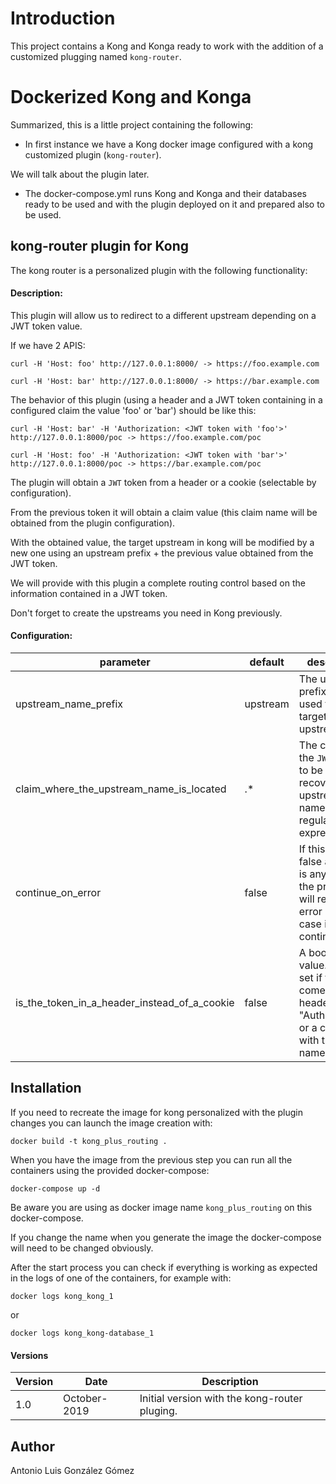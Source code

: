 # Introduction
This project contains a Kong and Konga ready to work with the addition of a customized plugging named ```kong-router```.

# Dockerized Kong and Konga

Summarized, this is a little project containing the following:

- In first instance we have a Kong docker image configured with a kong customized plugin (```kong-router```).

We will talk about the plugin later.

- The docker-compose.yml runs Kong and Konga and their databases ready to be used and with the plugin deployed on it and prepared also to be used.
 

## kong-router plugin for Kong

The kong router is a personalized plugin with the following functionality:

#### Description:

This plugin will allow us to redirect to a different upstream depending on a JWT token value.

If we have 2 APIS:

```curl -H 'Host: foo' http://127.0.0.1:8000/ -> https://foo.example.com```

```curl -H 'Host: bar' http://127.0.0.1:8000/ -> https://bar.example.com```

The behavior of this plugin (using a header and a JWT token containing in a configured claim the value 'foo' or 'bar') should be like this:

```curl -H 'Host: bar' -H 'Authorization: <JWT token with 'foo'>' http://127.0.0.1:8000/poc -> https://foo.example.com/poc```

```curl -H 'Host: foo' -H 'Authorization: <JWT token with 'bar'>' http://127.0.0.1:8000/poc -> https://bar.example.com/poc```

The plugin will obtain a ```JWT``` token from a header or a cookie (selectable by configuration).

From the previous token it will obtain a claim value (this claim name will be obtained from the plugin configuration).

With the obtained value, the target upstream in kong will be modified by a new one using an upstream prefix + the previous value obtained from the JWT token.


We will provide with this plugin a complete routing control based on the information contained in a JWT token.

Don't forget to create the upstreams you need in Kong previously.
 
#### Configuration:

| parameter     | default    | description |
| --------|---------|-------|
| upstream_name_prefix  | upstream   | The upstream prefix to be used for the target upstream.    |
| claim_where_the_upstream_name_is_located | .* | The claim in the ```JWT``` token to be used to recover the upstream name. It is a regular expression.    |
| continue_on_error  | false   | If this value is false and there is any error in the process, will return an error in other case it will continue.    |
| is_the_token_in_a_header_instead_of_a_cookie  | false   | A boolean value. It will set if the token comes from a header named "Authorization" or a cookie with the same name.    |


## Installation

If you need to recreate the image for kong personalized with the plugin changes you can launch the image creation with:

```docker build -t kong_plus_routing .```

When you have the image from the previous step you can run all the containers using the provided docker-compose:

```docker-compose up -d```

Be aware you are using as docker image name ```kong_plus_routing``` on this docker-compose. 

If you change the name when you generate the image the docker-compose will need to be changed obviously.




After the start process you can check if everything is working as expected in the logs of one of the containers, for example with:

```docker logs kong_kong_1```

or

```docker logs kong_kong-database_1```

#### Versions
| Version     | Date    | Description |
| --------|---------|-------|
| 1.0  | October-2019   | Initial version with the kong-router pluging.    |


## Author
Antonio Luis González Gómez 

